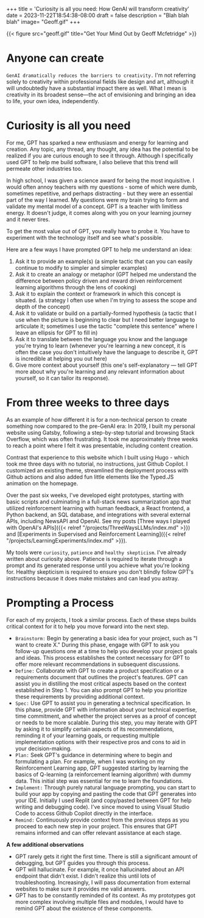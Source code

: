 +++
title = 'Curiosity is all you need: How GenAI will transform creativity'
date = 2023-11-22T18:54:38-08:00
draft = false
description = "Blah blah blah"
image= "Geoff.gif"
+++

{{< figure src="geoff.gif" title="Get Your Mind Out by Geoff Mcfetridge" >}}

# Anyone can create

`GenAI dramatically reduces the barriers to creativity.` I'm not referring solely to creativity within professional fields like design and art, although it will undoubtedly have a substantial impact there as well. What I mean is creativity in its broadest sense—the act of envisioning and bringing an idea to life, your own idea, independently. 
  
# Curiosity is all you need

For me, GPT has sparked a new enthusiasm and energy for learning and creation. Any topic, any thread, any thought, any idea has the potential to be realized if you are curious enough to see it through. Although I specifically used GPT to help me build software, I also believe that this trend will permeate other industries too.

In high school, I was given a science award for being the most inquisitive. I would often annoy teachers with my questions - some of which were dumb, sometimes repetitive, and perhaps distracting - but they were an essential part of the way I learned. My questions were my brain trying to form and validate my mental model of a concept. GPT is a teacher with limitless energy. It doesn't judge, it comes along with you on your learning journey and it never tires. 

To get the most value out of GPT, you really have to probe it. You have to experiment with the technology itself and see what's possible.

Here are a few ways I have prompted GPT to help me understand an idea: 
1. Ask it to provide an example(s) (a simple tactic that can you can easily continue to modify to simpler and simpler examples)
2. Ask it to create an analogy or metaphor (GPT helped me understand the difference between policy driven and reward driven reinforcement learning algorithms through the lens of cooking)
3. Ask it to explain the context or framework in which this concept is situated. (a strategy I often use when I'm trying to assess the scope and depth of the concept)
4. Ask it to validate or build on a partially-formed hypothesis (a tactic that I use when the picture is beginning to clear but I need better language to articulate it; sometimes I use the tactic "complete this sentence" where I leave an ellipsis for GPT to fill in)
5. Ask it to translate between the language you know and the language you're trying to learn (whenever you're learning a new concept, it is often the case you don't intuitively have the language to describe it, GPT is incredible at helping you out here)
6. Give more context about yourself (this one's self-explanatory — tell GPT more about why you're learning and any relevant information about yourself, so it can tailor its response).

# From three weeks to three days

As an example of how different it is for a non-technical person to create something now compared to the pre-GenAI era: In 2019, I built my personal website using Gatsby, following a step-by-step tutorial and browsing Stack Overflow, which was often frustrating. It took me approximately three weeks to reach a point where I felt it was presentable, including content creation.

Contrast that experience to this website which I built using Hugo - which took me three days with no tutorial, no instructions, just Github Copilot. I customized an existing theme, streamlined the deployment process with Github actions and also added fun little elements like the Typed.JS animation on the homepage. 

Over the past six weeks, I've developed eight prototypes, starting with basic scripts and culminating in a full-stack news summarization app that utilized reinforcement learning with human feedback, a React frontend, a Python backend, an SQL database, and integrations with several external APIs, including NewsAPI and OpenAI. See my posts [Three ways I played with OpenAI's APIs]({{< relref "/projects/ThreeWaysLLMs/index.md" >}}) and [Experiments in Supervised and Reinforcement Learning]({{< relref "/projects/LearningExperiments/index.md" >}}). 

My tools were `curiosity`, `patience` and `healthy skepticism`. I've already written about curiosity above. Patience is required to iterate through a prompt and its generated response until you achieve what you're looking for. Healthy skepticism is required to ensure you don't blindly follow GPT's instructions because it does make mistakes and can lead you astray.

# Prompting a Process

For each of my projects, I took a similar process. Each of these steps builds critical context for it to help you move forward into the next step.

- `Brainstorm:` Begin by generating a basic idea for your project, such as "I want to create X." During this phase, engage with GPT to ask you follow-up questions one at a time to help you develop your project goals and ideas. This process establishes the context necessary for GPT to offer more relevant recommendations in subsequent discussions.
- `Define:` Collaborate with GPT to create a product specification or a requirements document that outlines the project's features. GPT can assist you in distilling the most critical aspects based on the context established in Step 1. You can also prompt GPT to help you prioritize these requirements by providing additional context.
- `Spec:` Use GPT to assist you in generating a technical specification. In this phase, provide GPT with information about your technical expertise, time commitment, and whether the project serves as a proof of concept or needs to be more scalable. During this step, you may iterate with GPT by asking it to simplify certain aspects of its recommendations, reminding it of your learning goals, or requesting multiple implementation options with their respective pros and cons to aid in your decision-making.
- `Plan:` Seek GPT's guidance in determining where to begin and formulating a plan. For example, when I was working on my Reinforcement Learning app, GPT  suggested starting by learning the basics of Q-learning (a reinforcement learning algorithm) with dummy data. This initial step was essential for me to learn the foundations. 
- `Implement:` Through purely natural language prompting, you can start to build your app by copying and pasting the code that GPT generates into your IDE. Initially I used Replit (and copy/pasted between GPT for help writing and debugging code). I've since moved to using Visual Studio Code to access Github Copilot directly in the interface.
- `Remind:` Continuously provide context from the previous steps as you proceed to each new step in your project. This ensures that GPT remains informed and can offer relevant assistance at each stage.


**A few additional observations**
- GPT rarely gets it right the first time. There is still a significant amount of debugging, but GPT guides you through this process.
- GPT will hallucinate. For example, it once hallucinated about an API endpoint that didn't exist. I didn't realize this until lots of troubleshooting. Increasingly, I will pass documentation from external websites to make sure it provides me valid answers.
- GPT has to be constantly reminded of its context. As my prototypes got more complex involving multiple files and modules, I would have to remind GPT about the existence of these components. 

 
